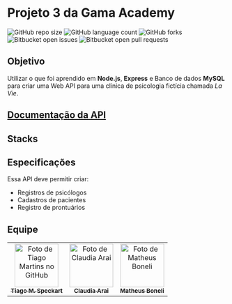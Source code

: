 # Projeto 3 da Gama Academy

![GitHub repo size](https://img.shields.io/github/repo-size/tiagospeckart/API-la-vie?style=for-the-badge)
![GitHub language count](https://img.shields.io/github/languages/count/tiagospeckart/API-la-vie?style=for-the-badge)
![GitHub forks](https://img.shields.io/github/forks/tiagospeckart/API-la-vie?style=for-the-badge)
![Bitbucket open issues](https://img.shields.io/bitbucket/issues/tiagospeckart/API-la-vie?style=for-the-badge)
![Bitbucket open pull requests](https://img.shields.io/bitbucket/pr-raw/tiagospeckart/API-la-vie?style=for-the-badge)

## Objetivo
Utilizar o que foi aprendido em **Node.js**, **Express** e Banco de dados **MySQL** para criar uma Web API para uma clínica de psicologia fictícia chamada *La Vie*.

## [Documentação da API](https://documenter.getpostman.com/view/24470850/2s8YzTU2ZV)

## Stacks

## Especificações
Essa API deve permitir criar:
- Registros de psicólogos
- Cadastros de pacientes
- Registro de prontuários

## Equipe
<table>
  <tr>
    <td align="center">
      <a href="https://github.com/tiagospeckart">
        <img src="https://avatars.githubusercontent.com/u/75458110?v=4" width="100px;" alt="Foto de Tiago Martins no GitHub"/><br>
        <sub>
          <b>Tiago M. Speckart</b>
        </sub>
      </a>
    </td>
    <td align="center">
      <a href="https://github.com/claudiaarai">
        <img src="https://avatars.githubusercontent.com/u/114929949?v=4" width="100px;" alt="Foto de Claudia Arai "/><br>
        <sub>
          <b>Claudia Arai</b>
        </sub>
      </a>
    </td>
    <td align="center">
      <a href="https://github.com/MBoneli92">
        <img src="https://avatars.githubusercontent.com/u/116234582?v=4" width="100px;" alt="Foto de Matheus Boneli"/><br>
        <sub>
          <b>Matheus Boneli</b>
        </sub>
      </a>
    </td>
  </tr>
</table>